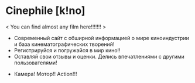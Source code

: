 # Сinephile [k!no]
< You can find almost any film here!!!!!!! > 

- Современный сайт с обширной информацией о мире киноиндустрии и база кинематографических творений!
- Регистрируйся и погружайся в мир кино!!
- Оставляй свои отзывы и оценки. Делись впечатлениями с другими пользователями!

* Камера! Мотор!! Action!!!
